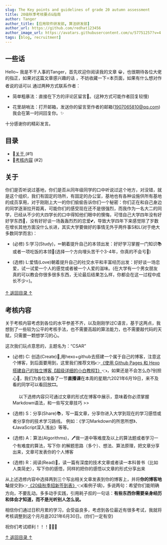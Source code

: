 ```yaml
---
slug: The Key points and guidelines of grade 20 autumn assessment
title: 20级秋季考核要点&指南
author: Tanger
author_title: [应用软件研发部, 算法研发部]
author_url: https://github.com/redhat123456
author_image_url: https://avatars.githubusercontent.com/u/57751257?v=4
tags: [blog, recruitment]
---
```

## 一些话 
Hello~ 我是不干人事的Tanger，首先欢迎你阅读我的文章
😀，也很期待各位大佬的指正，如果对这篇文章感兴趣的话
，不妨收藏一下⭐本页面，如果有什么想对作者说的话可以
通过两种方式联系作者：

* 简单粗暴法：直接在下方的评论区留言🎈。(这种方式可能作者回复较慢)

* 花里胡哨法：打开邮箱，发送你的留言至作者的邮箱(1907065810@qq.com)我会在第一时间回复你。✨

十分感谢你的精彩发言。


## <span id="0">目录</span>
   
 * 🍍[关于 ](#1) (#1) 
 * 🥥[考核内容](#2) (#2)


## <span id="1">关于</span>

你们是否听说过基地，你们是否从同年级同学的口中听说过这个地方，对没错，就是这个组织，我们有固定的场所，有固定的办公室，基地也有各种设施供所有基地的成员享用，对于刚刚上大一的你们偷偷告诉你们一个秘密：你们正在和自己身边的同学逐渐拉开距离，可能你们的感受现在还不是很强烈，而我作为一名大二的同学，已经从不少的大四学长的口中得知他们眼中的懊悔，可惜自己大学四年没有好好学东西📕，没有好好谈一场轰轰烈烈的恋爱💕，导致大学四年下来感觉除了岁数在增长其他方面没什么长进，其实大学要做好的事情无外乎两件事S和L(对于绝大多数同学而言)：

* (必修) S:学习(Study)，✏朝着提升自己的本领出发：好好学习掌握一门知识📚或者一项吃饭的本领🔨(选择一个方向埋头苦干个3-4年，你真的不会亏🚀)

* (选修) L:爱情(Love)朝着提升自己的社交水平和丰富经历出发：好好谈一场恋爱，试一试爱一个人的感觉或者被一个人爱的滋味。(在大学有一个男女朋友真的可以教会你很多很多东西，无论最后结果怎么样，你都会在这一过程中成长不少⭐)。

<!-- truncate -->


[↑ 返回目录 ↑](#0)



##  <span id="2">考核内容</span>

关于考核内容考虑到各位的水平参差不齐，以及刚刚学过C语言，基于这两点，我想到了一些较为公平的考核手法，也不需要高超的算法能力，也不需要敲代码的天赋，只需要一颗想学习的心。

这次我们玩点意思的，主题名为：“CSAR”

* (必修) C: 创造(Create)🔨,用hexo+github去搭建一个属于自己的博客，注意这个博客，到后面要用到，这里我们推荐文档👉<a href="https://blog.csdn.net/qq_36759224/article/details/82121420?utm_medium=distribute.pc_relevant.none-task-blog-BlogCommendFromMachineLearnPai2-6.edu_weight&depth_1-utm_source=distribute.pc_relevant.none-task-blog-BlogCommendFromMachineLearnPai2-6.edu_weight">《使用 Github Pages 和 Hexo 搭建自己的独立博客【超级详细的小白教程】》</a>👈，如果还是不会怎么办?别担心🙂，我们为各位准备了一节**直播课**在本周的星期六2021年6月19日，来不及看的同学可以看回放🎞。

  &nbsp;&nbsp;&nbsp;&nbsp;   以下选修内容只可通过文章的形式在博客中展示，意味着你必须掌握Markdown语法，和一些写文章技巧   >>

* (选修) S：分享(Share)📚，写一篇文章，分享你进入大学到现在的学习感悟或者分享你的技术学习路线。
例如：《学习Markdown的所思所想》、《JavaScript深入浅出》等等。

* (选修) A：算法(Algorithms)，🖊做一道中等难度及以上的算法题或者学习一个有难度的算法，写下你
的解题思路（多个）、想法、算法原理，把文章分享出来，文章可发表你的个人博客

* (选修) R：阅读(Read)👀，读一篇有深度的技术文章或者读一本科普书（比如人类简史），写下你的感悟，同样的把你的感悟以文章的形式分享出来

从上述选修内容中选择两到三个写出相关文章发表到你的博客上，并将**你的博客地址**提交到👉<a href="https://github.com/seven-innovation-base/attendence-sheet-/issues/1">《20级秋季招新签到表》</a>👈(看例子填)，多说两句：希望你们能明确方向，不要乱动。多多动手实践，引用耗子叔的一句话：**有些东西你需要亲身经历和体会才知道，而不是光听别人怎么说。**

相信你们通过日积月累的学习，会受益良多，考虑到各位最近有很多考试，我就将考核调整到这个月月底2021年6月30日。(你们一定有空)

祝你们考试顺利！！！🌹🌹🌹


[↑ 返回目录 ↑](#0)

